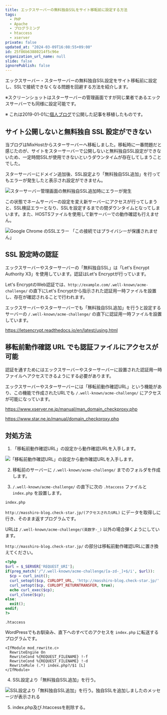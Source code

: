 ```yaml
---
title: エックスサーバーの無料独自SSLをサイト移転前に設定する方法
tags:
  - PHP
  - Apache
  - プログラミング
  - htaccess
  - xserver
private: false
updated_at: "2024-03-09T16:08:55+09:00"
id: 25f86b63880214f5c96e
organization_url_name: null
slide: false
ignorePublish: false
---
```


エックスサーバー・スターサーバーの無料独自SSL設定をサイト移転前に設定し、SSLで接続できなくなる問題を回避する方法を紹介します。

※スクリーンショットはスターサーバーの管理画面ですが同じ業者であるエックスサーバーでも同様に設定可能です。

※ これは2019-01-01に[個人ブログ](https://bicstone.me)で公開した記事を移植したものです。

## サイト公開しないと無料独自 SSL 設定ができない

当ブログはMixHostからスターサーバーへ移転しました。移転時に一番問題だと感じたのが、サイトをスターサーバーで公開しないと無料独自SSL設定ができないため、一定時間SSLが使用できないというダウンタイムが存在してしまうことでした。

スターサーバーにドメイン追加後、SSL設定より「無料独自SSL追加」を行ってもエラーが発生したと表示され設定ができません。

![スターサーバー管理画面の無料独自SSL追加時にエラーが発生](https://qiita-image-store.s3.ap-northeast-1.amazonaws.com/0/684999/16fa4e63-498a-c278-c4af-fd46dbad002d.png)

この状態でネームサーバーの設定を変え新サーバーにアクセスが行ってしまうと、SSL検証エラーとなり、SSLを設定するまでの間ダウンタイムとなってしまいます。また、HOSTSファイルを使用して新サーバーでの動作確認も行えません。

![Google Chrome のSSLエラー 「この接続ではプライバシーが保護されません」](https://qiita-image-store.s3.ap-northeast-1.amazonaws.com/0/684999/c75c1ae4-00e5-a93c-8242-be39a82ec6c1.png)

## SSL 設定時の認証

エックスサーバーやスターサーバーの「無料独自SSL」は「Let's Encrypt Authority X3」を使用しています。認証はLet's Encryptが行っています。

Let's EncryptのWeb認証では、`http://example.com/.well-known/acme-challenge/` の直下にLet's Encryptから指示された認証用一時ファイルを設置し、存在が確認されることで行われます。

エックスサーバーやスターサーバーでも「無料独自SSL追加」を行うと設定するサーバーの `/.well-known/acme-challenge/` の直下に認証用一時ファイルを設置しています。

https://letsencrypt.readthedocs.io/en/latest/using.html

## 移転前動作確認 URL でも認証ファイルにアクセスが可能

認証を通すためにはエックスサーバーやスターサーバーに設置された認証用一時ファイルへアクセスできるようにする必要があります。

エックスサーバーやスターサーバーには「移転前動作確認URL」という機能があり、この機能で作成されたURLでも `/.well-known/acme-challenge/` にアクセスが可能になっています。

https://www.xserver.ne.jp/manual/man_domain_checkproxy.php

https://www.star.ne.jp/manual/domain_checkproxy.php

## 対処方法

1. 「移転前動作確認URL」の設定から動作確認URLを入手します。

![「移転前動作確認URL」の設定から動作確認URLを入手します。](https://qiita-image-store.s3.ap-northeast-1.amazonaws.com/0/684999/63884fd3-31fd-7d1c-8ee4-b561a43fef58.png)

2. 移転前のサーバーに `/.well-known/acme-challenge/` までのフォルダを作成します。

3. `/.well-known/acme-challenge/` の直下に次の `.htaccess` ファイルと `index.php` を設置します。

`index.php`

`http://masshiro-blog.check-star.jp/(アクセスされたURL)` にデータを取得しに行き、そのまま返すプログラムです。

URLは `/.well-known/acme-challenge/(英数字-_)` 以外の場合弾くようにしています。

`http://masshiro-blog.check-star.jp/` の部分は移転前動作確認URLに置き換えてください。

```php
<?php
$url = $_SERVER['REQUEST_URI'];
if(preg_match('/^/.well-known/acme-challenge/[a-zd-_]+$/i', $url)):
  $cp = curl_init();
  curl_setopt($cp, CURLOPT_URL, 'http://masshiro-blog.check-star.jp/' . $url);
  curl_setopt($cp, CURLOPT_RETURNTRANSFER, true);
  echo curl_exec($cp);
  curl_close($cp);
else:
  exit();
endif;
?>
```

`.htaccess`

WordPressでもお馴染み、直下へのすべてのアクセスを `index.php` に転送するプログラムです。

```plain
<IfModule mod_rewrite.c>
  RewriteEngine On
  RewriteCond %{REQUEST_FILENAME} !-f
  RewriteCond %{REQUEST_FILENAME} !-d
  RewriteRule (.*) index.php?/$1 [L]
</IfModule>
```

4. SSL設定より「無料独自SSL追加」を行う。

![SSL設定より「無料独自SSL追加」を行う。独自SSLを追加しましたのメッセージが表示される](https://qiita-image-store.s3.ap-northeast-1.amazonaws.com/0/684999/b45d2ea7-dd51-94e2-ef33-30199a117c93.png)

5. index.php及び.htaccessを削除する。
